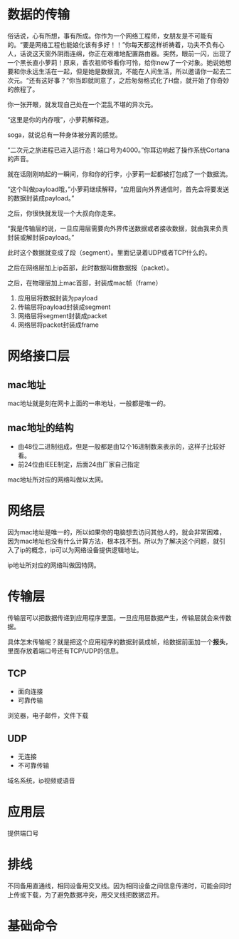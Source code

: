 # 数据的传输

俗话说，心有所想，事有所成。你作为一个网络工程师，女朋友是不可能有的。“要是网络工程也能娘化该有多好！！”你每天都这样祈祷着，功夫不负有心人，话说这天窗外阴雨连绵，你正在艰难地配置路由器。突然，眼前一闪，出现了一个黑长直小萝莉！原来，香农祖师爷看你可怜，给你new了一个对象。她说她想要和你永远生活在一起，但是她是数据流，不能在人间生活，所以邀请你一起去二次元。“还有这好事？”你当即就同意了，之后匆匆格式化了H盘，就开始了你奇妙的旅程了。

你一张开眼，就发现自己处在一个混乱不堪的异次元。

“这里是你的内存哦”，小萝莉解释道。

soga，就说总有一种身体被分离的感觉。

“二次元之旅进程已进入运行态！端口号为4000。”你耳边响起了操作系统Cortana的声音。

就在话刚刚响起的一瞬间，你和你的行李，小萝莉一起都被打包成了一个数据流。

“这个叫做payload哦，”小萝莉继续解释，“应用层向外界通信时，首先会将要发送的数据封装成payload。”

之后，你很快就发现一个大叔向你走来。

“我是传输层的说，一旦应用层需要向外界传送数据或者接收数据，就由我来负责封装或解封装payload。”

此时这个数据就变成了段（segment）。里面记录着UDP或者TCP什么的。

之后在网络层加上ip首部，此时数据叫做数据报（packet）。

之后，在物理层加上mac首部，封装成mac帧（frame）



1. 应用层将数据封装为payload
2. 传输层将payload封装成segment
3. 网络层将segment封装成packet
4. 网络层将packet封装成frame





# 网络接口层

## mac地址

mac地址就是刻在网卡上面的一串地址，一般都是唯一的。

## mac地址的结构

- 由48位二进制组成，但是一般都是由12个16进制数来表示的，这样子比较好看。
- 前24位由IEEE制定，后面24由厂家自己指定

mac地址所对应的网络叫做以太网。

# 网络层

因为mac地址是唯一的，所以如果你的电脑想去访问其他人的，就会非常困难，因为mac地址也没有什么计算方法，根本找不到。所以为了解决这个问题，就引入了ip的概念，ip可以为网络设备提供逻辑地址。



ip地址所对应的网络叫做因特网。

# 传输层

传输层可以把数据传递到应用程序里面。一旦应用层数据产生，传输层就会来传数据。

具体怎末传输呢？就是把这个应用程序的数据封装成帧，给数据前面加一个**报头**，里面存放着端口号还有TCP/UDP的信息。

## TCP

- 面向连接
- 可靠传输

浏览器，电子邮件，文件下载

## UDP

- 无连接
- 不可靠传输

域名系统，ip视频或语音

# 应用层

提供端口号

# 排线

不同备用直通线，相同设备用交叉线。因为相同设备之间信息传递时，可能会同时上传或下载，为了避免数据冲突，用交叉线把数据岔开。

# 基础命令


